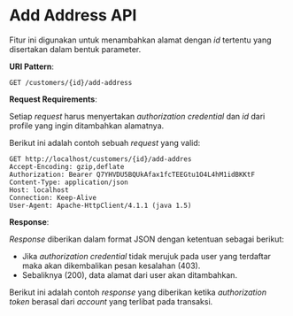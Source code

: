 ﻿# Add Address API

Fitur ini digunakan untuk menambahkan alamat dengan *id* tertentu yang disertakan dalam bentuk parameter.

**URI Pattern**:
```
GET /customers/{id}/add-address
```

**Request Requirements**:

Setiap *request* harus menyertakan *authorization credential* dan *id* dari profile yang ingin ditambahkan alamatnya.

Berikut ini adalah contoh sebuah *request* yang valid:
```
GET http://localhost/customers/{id}/add-addres
Accept-Encoding: gzip,deflate
Authorization: Bearer Q7YHVDU5BQUkAfax1fcTEEGtu1O4L4hM1idBKKtF
Content-Type: application/json
Host: localhost
Connection: Keep-Alive
User-Agent: Apache-HttpClient/4.1.1 (java 1.5)

```

**Response**:

*Response* diberikan dalam format JSON dengan ketentuan sebagai berikut:
- Jika *authorization credential* tidak merujuk pada user yang terdaftar maka akan dikembalikan pesan kesalahan (403).
- Sebaliknya (200), data alamat dari user akan ditambahkan.

Berikut ini adalah contoh *response* yang diberikan ketika *authorization token* berasal dari *account* yang terlibat pada transaksi.
```


```
